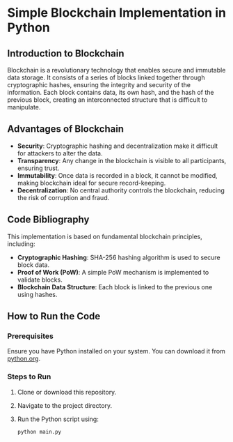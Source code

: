 # Simple Blockchain Implementation in Python

## Introduction to Blockchain

Blockchain is a revolutionary technology that enables secure and immutable data storage. It consists of a series of blocks linked together through cryptographic hashes, ensuring the integrity and security of the information. Each block contains data, its own hash, and the hash of the previous block, creating an interconnected structure that is difficult to manipulate.

## Advantages of Blockchain

- **Security**: Cryptographic hashing and decentralization make it difficult for attackers to alter the data.
- **Transparency**: Any change in the blockchain is visible to all participants, ensuring trust.
- **Immutability**: Once data is recorded in a block, it cannot be modified, making blockchain ideal for secure record-keeping.
- **Decentralization**: No central authority controls the blockchain, reducing the risk of corruption and fraud.

## Code Bibliography

This implementation is based on fundamental blockchain principles, including:

- **Cryptographic Hashing**: SHA-256 hashing algorithm is used to secure block data.
- **Proof of Work (PoW)**: A simple PoW mechanism is implemented to validate blocks.
- **Blockchain Data Structure**: Each block is linked to the previous one using hashes.

## How to Run the Code

### Prerequisites

Ensure you have Python installed on your system. You can download it from [python.org](https://www.python.org/).

### Steps to Run

1. Clone or download this repository.
2. Navigate to the project directory.
3. Run the Python script using:

   ```bash
   python main.py
